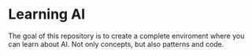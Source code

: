# Learning AI

The goal of this repository is to create a complete enviroment where you can learn about AI. Not only concepts, but also patterns and code.